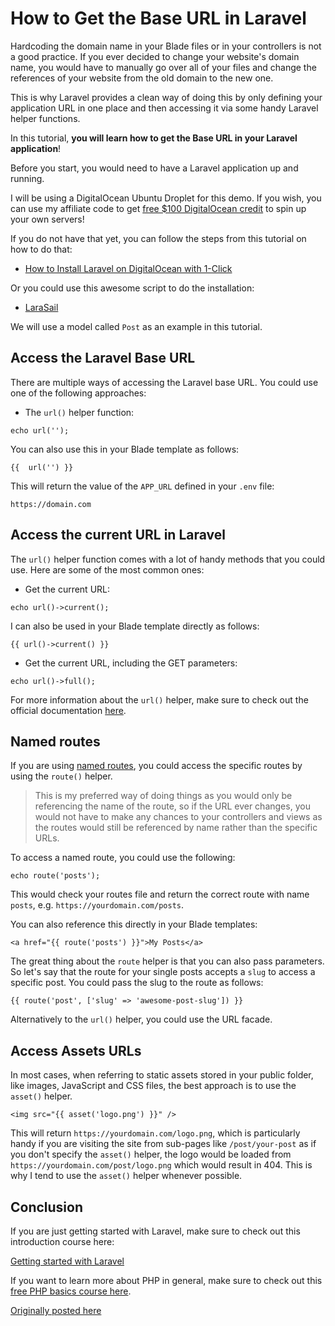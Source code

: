 # How to Get the Base URL in Laravel

Hardcoding the domain name in your Blade files or in your controllers is not a good practice. If you ever decided to change your website's domain name, you would have to manually go over all of your files and change the references of your website from the old domain to the new one.

This is why Laravel provides a clean way of doing this by only defining your application URL in one place and then accessing it via some handy Laravel helper functions.

In this tutorial, **you will learn how to get the Base URL in your Laravel application**!

Before you start, you would need to have a Laravel application up and running.

I will be using a DigitalOcean Ubuntu Droplet for this demo. If you wish, you can use my affiliate code to get [free $100 DigitalOcean credit](https://m.do.co/c/2a9bba940f39) to spin up your own servers!

If you do not have that yet, you can follow the steps from this tutorial on how to do that:

* [How to Install Laravel on DigitalOcean with 1-Click](https://devdojo.com/bobbyiliev/how-to-install-laravel-on-digitalocean-with-1-click)

Or you could use this awesome script to do the installation:

* [LaraSail](https://devdojo.com/episode/laravel-on-digital-ocean-with-larasail)

We will use a model called `Post` as an example in this tutorial.

## Access the Laravel Base URL

There are multiple ways of accessing the Laravel base URL. You could use one of the following approaches:

* The `url()` helper function:

```
echo url('');
```

You can also use this in your Blade template as follows:

```
{{  url('') }}
```

This will return the value of the `APP_URL` defined in your `.env` file:

```
https://domain.com
```

## Access the current URL in Laravel

The `url()` helper function comes with a lot of handy methods that you could use. Here are some of the most common ones:

* Get the current URL:

```
echo url()->current();
```

I can also be used in your Blade template directly as follows:

```
{{ url()->current() }}
```

* Get the current URL, including the GET parameters:

```
echo url()->full();
```

For more information about the `url()` helper, make sure to check out the official documentation [here](https://laravel.com/docs/8.x/helpers#method-url).

## Named routes

If you are using [named routes](https://devdojo.com/bobbyiliev/what-are-signed-routes-in-laravel-and-how-to-use-them), you could access the specific routes by using the `route()` helper.

> This is my preferred way of doing things as you would only be referencing the name of the route, so if the URL ever changes, you would not have to make any chances to your controllers and views as the routes would still be referenced by name rather than the specific URLs.

To access a named route, you could use the following:

```
echo route('posts');
```

This would check your routes file and return the correct route with name `posts`, e.g. `https://yourdomain.com/posts`.

You can also reference this directly in your Blade templates:

```
<a href="{{ route('posts') }}">My Posts</a>
```

The great thing about the `route` helper is that you can also pass parameters. So let's say that the route for your single posts accepts a `slug` to access a specific post. You could pass the slug to the route as follows:

```
{{ route('post', ['slug' => 'awesome-post-slug']) }}
```

Alternatively to the `url()` helper, you could use the URL facade.

## Access Assets URLs

In most cases, when referring to static assets stored in your public folder, like images, JavaScript and CSS files, the best approach is to use the `asset()` helper.

```
<img src="{{ asset('logo.png') }}" />
```

This will return `https://yourdomain.com/logo.png`, which is particularly handy if you are visiting the site from sub-pages like `/post/your-post` as if you don't specify the `asset()` helper, the logo would be loaded from `https://yourdomain.com/post/logo.png` which would result in 404. This is why I tend to use the `asset()` helper whenever possible.

## Conclusion

If you are just getting started with Laravel, make sure to check out this introduction course here:

[Getting started with Laravel](https://devdojo.com/course/laravel-7-basics)

If you want to learn more about PHP in general, make sure to check out this [free PHP basics course here](https://devdojo.com/course/php-basics).

[Originally posted here](https://devdojo.com/bobbyiliev/how-to-get-the-base-url-in-laravel)